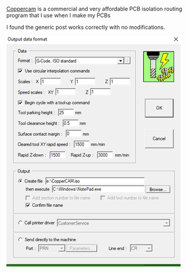 [Coppercam](https://www.galaad.net/coppercam-eng.html) is a commercial and very affordable PCB isolation routing program that I use when I make my PCBs

I found the generic post works correctly with no modifications.

![Placeholder](images/coppercam.png)